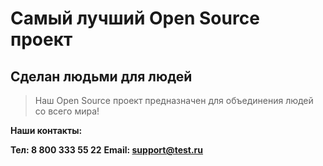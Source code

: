 # Самый лучший Open Source проект

## Сделан людьми для людей

> Наш Open Source проект предназначен для объединения людей со всего мира!

**Наши контакты:**

**Тел: 8 800 333 55 22**
**Email: support@test.ru**
